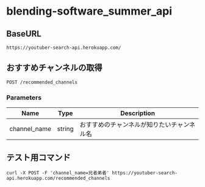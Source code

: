 # blending-software_summer_api
## 
## BaseURL
```
https://youtuber-search-api.herokuapp.com/
```
## おすすめチャンネルの取得
```
POST /recommended_channels
```
### Parameters
| Name | Type | Description |
| ---- | ---- | ---- |
|  channel_name  | string | おすすめのチャンネルが知りたいチャンネル名 |

## テスト用コマンド
```
curl -X POST -F 'channel_name=兄者弟者' https://youtuber-search-api.herokuapp.com/recommended_channels
```

